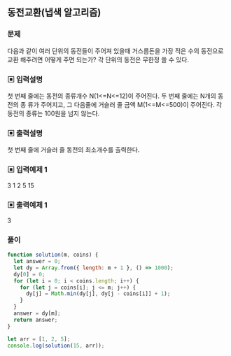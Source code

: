 ## 동전교환(냅색 알고리즘)

### 문제

다음과 같이 여러 단위의 동전들이 주어져 있을때 거스름돈을 가장 적은 수의 동전으로 교환
해주려면 어떻게 주면 되는가? 각 단위의 동전은 무한정 쓸 수 있다.

### ▣ 입력설명

첫 번째 줄에는 동전의 종류개수 N(1<=N<=12)이 주어진다. 두 번째 줄에는 N개의 동전의 종
류가 주어지고, 그 다음줄에 거슬러 줄 금액 M(1<=M<=500)이 주어진다.
각 동전의 종류는 100원을 넘지 않는다.

### ▣ 출력설명

첫 번째 줄에 거슬러 줄 동전의 최소개수를 출력한다.

### ▣ 입력예제 1

3
1 2 5
15

### ▣ 출력예제 1

3

### 풀이

```js
function solution(m, coins) {
  let answer = 0;
  let dy = Array.from({ length: m + 1 }, () => 1000);
  dy[0] = 0;
  for (let i = 0; i < coins.length; i++) {
    for (let j = coins[i]; j <= m; j++) {
      dy[j] = Math.min(dy[j], dy[j - coins[i]] + 1);
    }
  }
  answer = dy[m];
  return answer;
}

let arr = [1, 2, 5];
console.log(solution(15, arr));
```

